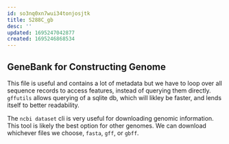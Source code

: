 ```yaml
---
id: so3nq0xn7wui34tonjosjtk
title: S288C_gb
desc: ''
updated: 1695247042877
created: 1695246868534
---
```

## GeneBank for Constructing Genome

This file is useful and contains a lot of metadata but we have to loop over all sequence records to access features, instead of querying them directly. `gffutils` allows querying of a sqlite db, which will likley be faster, and lends itself to better readability.

The `ncbi dataset` cli is very useful for downloading genomic information. This tool is likely the best option for other genomes. We can download whichever files we choose, `fasta`, `gff`, or `gbff`.
